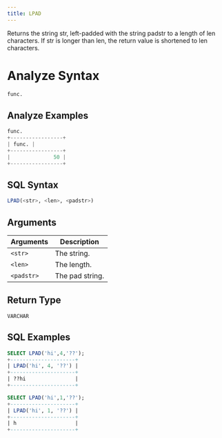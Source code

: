 ```yaml
---
title: LPAD
---
```


Returns the string str, left-padded with the string padstr to a length of len characters.
If str is longer than len, the return value is shortened to len characters.

# Analyze Syntax

```python
func.
```

## Analyze Examples
```python
func.
+-----------------+
| func. |
+-----------------+
|              50 |
+-----------------+
```

## SQL Syntax

```sql
LPAD(<str>, <len>, <padstr>)
```

## Arguments

| Arguments  | Description     |
|------------|-----------------|
| `<str>`    | The string.     |
| `<len>`    | The length.     |
| `<padstr>` | The pad string. |

## Return Type

`VARCHAR`

## SQL Examples

```sql
SELECT LPAD('hi',4,'??');
+---------------------+
| LPAD('hi', 4, '??') |
+---------------------+
| ??hi                |
+---------------------+

SELECT LPAD('hi',1,'??');
+---------------------+
| LPAD('hi', 1, '??') |
+---------------------+
| h                   |
+---------------------+
```
